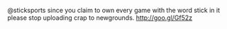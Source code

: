 @sticksports since you claim to own every game with the word stick in it please stop uploading crap to newgrounds. http://goo.gl/Gf52z